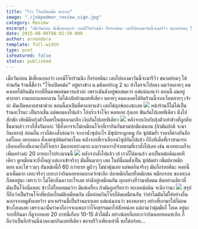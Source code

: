 ```yaml
---
title: "รีวิว โจ๊กเปิดหม้อ ศาลายา"
image: "./jokpedmor_review_sign.jpg"
category: Review
excerpt: "เมื่อวันก่อน มีเพื่อนบอกว่า เออมีโจ๊กร้านนึง ก็อร่อยดีนะ เลยไปลองมาวันนี้จะมารีวิว ขนาดย่อมๆ ให้อ่านกัน"
date: 2015-08-08T08:02:50.000
author: arnondora
template: full-width
type: post
isFeatured: false
status: published
---
```


เมื่อวันก่อน มีเพื่อนบอกว่า เออมีโจ๊กร้านนึง ก็อร่อยดีนะ เลยไปลองมาวันนี้จะมารีวิว ขนาดย่อมๆ ให้อ่านกัน
ร้านนี้ชื่อว่า "โจ๊กเปิดหม้อ" อยู่ตรงข้าง ม.มหิดลประตู 2 นะ ถ้าใครจะไปลอง ผมว่าหลายๆ คนคงเคยได้ยินมันจากที่อื่นมาพอสมควรแล้วล่ะ เพราะมันดังอยู่พอสมควร แต่แน่นอนว่า ตอนนี้ ผมอยู่ศาลายา งานเยอะแหลกลาน ไม่ได้กลับบ้านเลยทีเดียว หลายๆ คนคงเคยได้ยินร้านนี้จากเว็บหลายๆ เจ้าล่ะ มันเปิดหลายสาขาด้วย ตอนนี้มาเปิดที่ศาลายาแล้ว เลยได้ฤกษ์ลองซะเลย
![](https://fbcdn-sphotos-a-a.akamaihd.net/hphotos-ak-xpf1/t31.0-8/11823128_10207624979963012_2470580876149727545_o.jpg?dl=1)
หน้าร้านก็ไม่ได้เป็นร้านอะไรนะ เป็นรถเข็น แต่พอมองไปแล้ว โอ้บร๊ะเจ้าโจ๊ก หอยเอย กุ้งเอย ฟินกันไปเลยทีเดียว นั่งไปสักพัก เฮ้ยมีคีบกุ้งตัวโคตรใหญ่ออกมาอีก เงิบกันไปเลยทีเดียว
![](https://fbcdn-sphotos-c-a.akamaihd.net/hphotos-ak-xtf1/t31.0-8/11802806_10207624979483000_8508161362242910960_o.jpg?dl=1)
หลังจากเงิบกับกุ้งตัวเท่าช้างที่ถูกคีบขึ้นมาแล้ว เราก็สั่งกันเถอะ วิธีสั่งอาจจะไม่เหมือนโจ๊กที่เรากินกันตามปกติแน่นอน (ถ้ามันปกติ จะมากินเหรอ) ก่อนอื่น เราก็ต้องสั่งก่อนว่า จะเอาน้ำซุปอะไร มีซุปกระดูกหมู กับ ซุปต้มย้ำ ราคาก็ต่างกันอีก แต่โอเค อยากลอง สั่งเลยซุปต้มยำมาโลด หลังจากที่เราเลือกนำ้ซุปกันไปแล้ว ก็ถึงทีเด็ดที่เราสามารถเลือกเครื่องที่เอามาใส่โจ๊กเรา มีหลายอย่างมาก และราคาเราก็จ่ายตามที่เราสั่งไปเลย เช่น พวกทะเลก็จะเพิ่มอย่างล่ะ 20 บาทอะไรประมาณนี้
![](https://scontent-kul1-1.xx.fbcdn.net/hphotos-xpt1/t31.0-8/11838596_10207624980323021_5188581043063363455_o.jpg?dl=1)
หลังจากสั่งไปแล้ว เย้ เราก็ได้มาแล้ว มาเป็นหม้อดินเลยทีเดียว ดูเหมือนจะยิ่งใหญ่ แต่เอาเข้าจริงๆ มันตื้นมากๆ เลย ในทีนี้ผมสั่งเป็น ซุปต้มยำ เพิ่มปลาหมึก หอย และไข่ รวมๆ กันหม้อนี้ก็ 60 กว่าบาท ดูผิวๆ ไม่น่าคุ้มเลย แต่พอกินจริงๆ มันก็อร่อยดีนะ หอยนี้มาเต็มมาก เยอะจริงๆ เยอะกว่ากินหอยทอดบางเจ้าซะอีก ปลาหมึกก็มาทั้งหมึกสด หมึกกรอบ ของทะเลก็สดอยู่นะ เพราะว่า ไม่ได้กลิ่นคาวอะไรเลย ทำดีอยู่เหมือนกัน ทุกอย่างที่ว่ามาดีหมด ติดอย่างเดียวที่มันเป็นโจ๊กนี่แหละ ข้าวไปไหนหมดว้าา มีแต่เครื่อง ถ้ามันถูกเรียกว่า ทะเลหม้อดิน จะดีกว่านะ
![](https://scontent-kul1-1.xx.fbcdn.net/hphotos-xtp1/t31.0-8/11807752_10207619072815337_5624722658803967526_o.jpg?dl=1)
สรุป ก็ถือว่าเป็นร้านโจ๊กที่แปลกใหม่ดีเหมือนกัน เมื่อก่อนกินโจ๊กก็คิดเหมือนกัน ว่าทำไมมันไม่ใส่อย่างอื่นนอกจากหมูสับเลยว้าา มาเจอร้านนี้เป็นร้านแรกเลย แต่แน่นอนว่า ของหลายๆ อย่างที่เอามาใส่ก็ค่อนข้างโอเคเลย เพราะฉะนั้นราคาก็อาจจะแพงกว่าโจ๊กธรรมดาไปสักหน่อย แต่ถามว่าคุ้มมั้ยก็ โอเค อยู่นะ จากที่กินมา ก็ดูจากหอย 20 บาทนี่เกือบ 10-15 ตัวได้มั้ง อย่างน้อยก็เยอะกว่ากินหอยทอดซะอีก ก็ถือว่าเป็นอีกร้านนี่น่าลองมากินเลยทีเดียว ขอจบรีวิวเพียงเท่านี้ ขอให้อร่อย...
